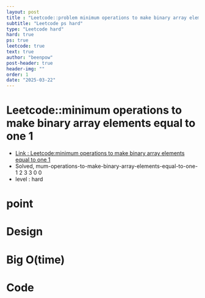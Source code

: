 ```yaml
---
layout: post
title : "Leetcode::problem minimum operations to make binary array elements equal to one 1"
subtitle: "Leetcode ps hard"
type: "Leetcode hard"
hard: true
ps: true
leetcode: true
text: true
author: "beenpow"
post-header: true
header-img: ""
order: 1
date: "2025-03-22"
---
```


# Leetcode::minimum operations to make binary array elements equal to one 1
- [Link : Leetcode:minimum operations to make binary array elements equal to one 1]()
- Solved, mum-operations-to-make-binary-array-elements-equal-to-one-1 2 3 3 0 0
- level : hard
# point

# Design


# Big O(time)

# Code

```cpp

```